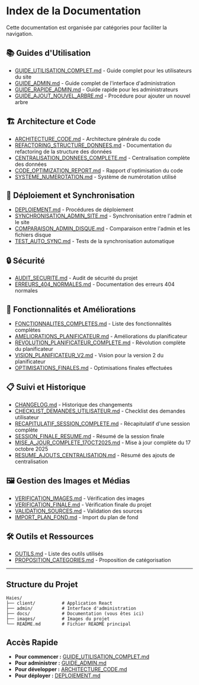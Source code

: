 # Index de la Documentation

Cette documentation est organisée par catégories pour faciliter la navigation.

## 📚 Guides d'Utilisation

- [GUIDE_UTILISATION_COMPLET.md](GUIDE_UTILISATION_COMPLET.md) - Guide complet pour les utilisateurs du site
- [GUIDE_ADMIN.md](GUIDE_ADMIN.md) - Guide complet de l'interface d'administration
- [GUIDE_RAPIDE_ADMIN.md](GUIDE_RAPIDE_ADMIN.md) - Guide rapide pour les administrateurs
- [GUIDE_AJOUT_NOUVEL_ARBRE.md](GUIDE_AJOUT_NOUVEL_ARBRE.md) - Procédure pour ajouter un nouvel arbre

## 🏗️ Architecture et Code

- [ARCHITECTURE_CODE.md](ARCHITECTURE_CODE.md) - Architecture générale du code
- [REFACTORING_STRUCTURE_DONNEES.md](REFACTORING_STRUCTURE_DONNEES.md) - Documentation du refactoring de la structure des données
- [CENTRALISATION_DONNEES_COMPLETE.md](CENTRALISATION_DONNEES_COMPLETE.md) - Centralisation complète des données
- [CODE_OPTIMIZATION_REPORT.md](CODE_OPTIMIZATION_REPORT.md) - Rapport d'optimisation du code
- [SYSTEME_NUMEROTATION.md](SYSTEME_NUMEROTATION.md) - Système de numérotation utilisé

## 🚀 Déploiement et Synchronisation

- [DEPLOIEMENT.md](DEPLOIEMENT.md) - Procédures de déploiement
- [SYNCHRONISATION_ADMIN_SITE.md](SYNCHRONISATION_ADMIN_SITE.md) - Synchronisation entre l'admin et le site
- [COMPARAISON_ADMIN_DISQUE.md](COMPARAISON_ADMIN_DISQUE.md) - Comparaison entre l'admin et les fichiers disque
- [TEST_AUTO_SYNC.md](TEST_AUTO_SYNC.md) - Tests de la synchronisation automatique

## 🔒 Sécurité

- [AUDIT_SECURITE.md](AUDIT_SECURITE.md) - Audit de sécurité du projet
- [ERREURS_404_NORMALES.md](ERREURS_404_NORMALES.md) - Documentation des erreurs 404 normales

## 🎨 Fonctionnalités et Améliorations

- [FONCTIONNALITES_COMPLETES.md](FONCTIONNALITES_COMPLETES.md) - Liste des fonctionnalités complètes
- [AMELIORATIONS_PLANIFICATEUR.md](AMELIORATIONS_PLANIFICATEUR.md) - Améliorations du planificateur
- [REVOLUTION_PLANIFICATEUR_COMPLETE.md](REVOLUTION_PLANIFICATEUR_COMPLETE.md) - Révolution complète du planificateur
- [VISION_PLANIFICATEUR_V2.md](VISION_PLANIFICATEUR_V2.md) - Vision pour la version 2 du planificateur
- [OPTIMISATIONS_FINALES.md](OPTIMISATIONS_FINALES.md) - Optimisations finales effectuées

## 📋 Suivi et Historique

- [CHANGELOG.md](CHANGELOG.md) - Historique des changements
- [CHECKLIST_DEMANDES_UTILISATEUR.md](CHECKLIST_DEMANDES_UTILISATEUR.md) - Checklist des demandes utilisateur
- [RECAPITULATIF_SESSION_COMPLETE.md](RECAPITULATIF_SESSION_COMPLETE.md) - Récapitulatif d'une session complète
- [SESSION_FINALE_RESUME.md](SESSION_FINALE_RESUME.md) - Résumé de la session finale
- [MISE_A_JOUR_COMPLETE_17OCT2025.md](MISE_A_JOUR_COMPLETE_17OCT2025.md) - Mise à jour complète du 17 octobre 2025
- [RESUME_AJOUTS_CENTRALISATION.md](RESUME_AJOUTS_CENTRALISATION.md) - Résumé des ajouts de centralisation

## 🖼️ Gestion des Images et Médias

- [VERIFICATION_IMAGES.md](VERIFICATION_IMAGES.md) - Vérification des images
- [VERIFICATION_FINALE.md](VERIFICATION_FINALE.md) - Vérification finale du projet
- [VALIDATION_SOURCES.md](VALIDATION_SOURCES.md) - Validation des sources
- [IMPORT_PLAN_FOND.md](IMPORT_PLAN_FOND.md) - Import du plan de fond

## 🛠️ Outils et Ressources

- [OUTILS.md](OUTILS.md) - Liste des outils utilisés
- [PROPOSITION_CATEGORIES.md](PROPOSITION_CATEGORIES.md) - Proposition de catégorisation

---

## Structure du Projet

```
Haies/
├── client/          # Application React
├── admin/           # Interface d'administration
├── docs/            # Documentation (vous êtes ici)
├── images/          # Images du projet
└── README.md        # Fichier README principal
```

## Accès Rapide

- **Pour commencer :** [GUIDE_UTILISATION_COMPLET.md](GUIDE_UTILISATION_COMPLET.md)
- **Pour administrer :** [GUIDE_ADMIN.md](GUIDE_ADMIN.md)
- **Pour développer :** [ARCHITECTURE_CODE.md](ARCHITECTURE_CODE.md)
- **Pour déployer :** [DEPLOIEMENT.md](DEPLOIEMENT.md)

